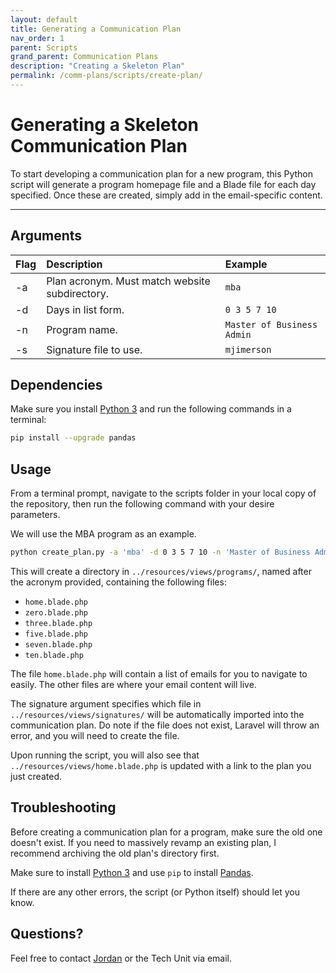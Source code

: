 ```yaml
---
layout: default
title: Generating a Communication Plan
nav_order: 1
parent: Scripts
grand_parent: Communication Plans
description: "Creating a Skeleton Plan"
permalink: /comm-plans/scripts/create-plan/
---
```


# Generating a Skeleton Communication Plan
To start developing a communication plan for a new program, this Python script will generate a program homepage file and a Blade file for each day specified. Once these are created, simply add in the email-specific content.

---

## Arguments

| Flag | Description                                    | Example                    |
| :--- | :--------------------------------------------- | :------------------------- |
| -a   | Plan acronym. Must match website subdirectory. | `mba`                      |
| -d   | Days in list form.                             | `0 3 5 7 10`               |
| -n   | Program name.                                  | `Master of Business Admin` |
| -s   | Signature file to use.                         | `mjimerson`                |

## Dependencies
Make sure you install [Python 3](https://www.python.org/downloads/) and run the following commands in a terminal:

```bash
pip install --upgrade pandas
```

## Usage
From a terminal prompt, navigate to the scripts folder in your local copy of the repository, then run the following command with your desire parameters. 

We will use the MBA program as an example.

```bash
python create_plan.py -a 'mba' -d 0 3 5 7 10 -n 'Master of Business Admin' -s 'mjimerson'
```

This will create a directory in `../resources/views/programs/`, named after the acronym provided, containing the following files:

* `home.blade.php`
* `zero.blade.php`
* `three.blade.php`
* `five.blade.php`
* `seven.blade.php`
* `ten.blade.php`

The file `home.blade.php` will contain a list of emails for you to navigate to easily. The other files are where your email content will live.

The signature argument specifies which file in `../resources/views/signatures/` will be automatically imported into the communication plan. Do note if the file does not exist, Laravel will throw an error, and you will need to create the file.

Upon running the script, you will also see that `../resources/views/home.blade.php` is updated with a link to the plan you just created. 

## Troubleshooting
Before creating a communication plan for a program, make sure the old one doesn't exist. If you need to massively revamp an existing plan, I recommend archiving the old plan's directory first. 

Make sure to install [Python 3](https://www.python.org/downloads/) and use `pip` to install [Pandas](https://pandas.pydata.org/).

If there are any other errors, the script (or Python itself) should let you know.

## Questions?
Feel free to contact [Jordan](mailto:jordan.scruggs@msstate.edu) or the Tech Unit via email.
